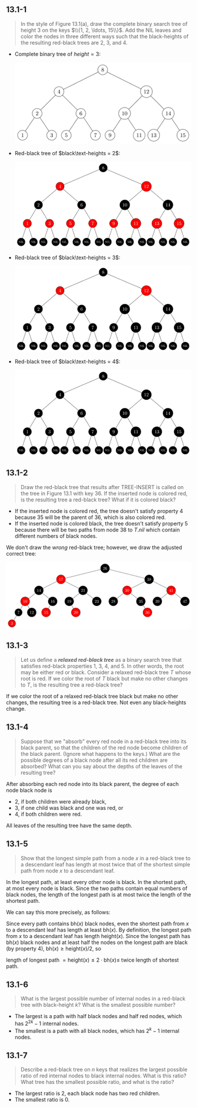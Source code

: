 ## 13.1-1

> In the style of Figure 13.1(a), draw the complete binary search tree of height $3$ on the keys $\\{1, 2, \ldots, 15\\}$. Add the $\text{NIL}$ leaves and color the nodes in three different ways such that the black-heights of the resulting red-black trees are $2$, $3$, and $4$.

- Complete binary tree of $height = 3$:

    ![](../img/13.1-1-1.png)

- Red-black tree of $black\text-heights = 2$:

    ![](../img/13.1-1-2.png)

- Red-black tree of $black\text-heights = 3$:

    ![](../img/13.1-1-3.png)

- Red-black tree of $black\text-heights = 4$:

    ![](../img/13.1-1-4.png)

## 13.1-2

> Draw the red-black tree that results after $\text{TREE-INSERT}$ is called on the tree in Figure 13.1 with key $36$. If the inserted node is colored red, is the resulting tree a red-black tree? What if it is colored black?

- If the inserted node is colored red, the tree doesn't satisfy property 4 because $35$ will be the parent of $36$, which is also colored red.
- If the inserted node is colored black, the tree doesn't satisfy property 5 because there will be two paths from node $38$ to $T.nil$ which contain different numbers of black nodes.

We don't draw the _wrong_ red-black tree; however, we draw the adjusted correct tree:

![](../img/13.1-2-1.png)

## 13.1-3

> Let us define a **_relaxed red-black tree_** as a binary search tree that satisfies red-black properties 1, 3, 4, and 5. In other words, the root may be either red or black. Consider a relaxed red-black tree $T$ whose root is red. If we color the root of $T$ black but make no other changes to $T$, is the resulting tree a red-black tree?

If we color the root of a relaxed red-black tree black but make no other changes, the resulting tree is a red-black tree. Not even any black-heights change.

## 13.1-4

> Suppose that we "absorb" every red node in a red-black tree into its black parent, so that the children of the red node become children of the black parent. (Ignore what happens to the keys.) What are the possible degrees of a black node after all its red children are absorbed? What can you say about the depths of the leaves of the resulting tree?

After absorbing each red node into its black parent, the degree of each node black node is

- $2$, if both children were already black,
- $3$, if one child was black and one was red, or
- $4$, if both children were red.

All leaves of the resulting tree have the same depth.

## 13.1-5

> Show that the longest simple path from a node $x$ in a red-black tree to a descendant leaf has length at most twice that of the shortest simple path from node $x$ to a descendant leaf.

In the longest path, at least every other node is black. In the shortest path, at most every node is black. Since the two paths contain equal numbers of black nodes, the length of the longest path is at most twice the length of the shortest path.

We can say this more precisely, as follows:

Since every path contains $\text{bh}(x)$ black nodes, even the shortest path from $x$ to a descendant leaf has length at least $\text{bh}(x)$. By definition, the longest path from $x$ to a descendant leaf has length $\text{height}(x)$. Since the longest path has $\text{bh}(x)$ black nodes and at least half the nodes on the longest path are black (by property 4), $\text{bh}(x) \ge \text{height}(x) / 2$, so

length of longest path $= \text{height}(x) \le 2 \cdot \text{bh}(x) \le$ twice length of shortest path.

## 13.1-6

> What is the largest possible number of internal nodes in a red-black tree with black-height $k$? What is the smallest possible number?

- The largest is a path with half black nodes and half red nodes, which has $2^{2k} - 1$ internal nodes.
- The smallest is a path with all black nodes, which has $2^k - 1$ internal nodes.

## 13.1-7

> Describe a red-black tree on $n$ keys that realizes the largest possible ratio of red internal nodes to black internal nodes. What is this ratio? What tree has the smallest possible ratio, and what is the ratio?

- The largest ratio is $2$, each black node has two red children.
- The smallest ratio is $0$.
